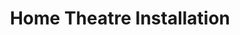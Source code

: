---sort_key: 10layout: "sku"id: home-theatre-installation-setuptitle: "Home Theatre Installation"heading: "Home Theatre Installation"sub-title: "Enjoy your own cinema experience at home without the hassle of setting it all up."category: "Sales Home Entertainment"category_description: "Services for TVs and Home Theatre devices."keywords: ""features: - feature: "Custom home theatre system setup, including all related speakers*" - feature: "Home theatre components connected to your TV" - feature: "Home theatre components connected to your other audiovisual devices" - feature: "Radio tuned and favourite channels pre-set" - feature: "Basic walkthrough of features" - feature: "Packaging cleaned up and recycled"price: "249"unit: "setup"australia_only: "Yes"---